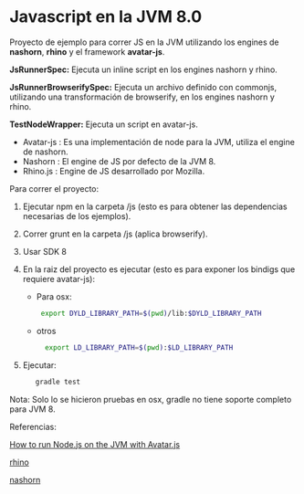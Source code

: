 # Javascript en la JVM 8.0

Proyecto de ejemplo para correr JS en la JVM utilizando los engines de **nashorn**, **rhino** y el framework **avatar-js**.


 **JsRunnerSpec:** Ejecuta un inline script en los engines nashorn y rhino.

 **JsRunnerBrowserifySpec:** Ejecuta un archivo definido con commonjs, utilizando una transformación de browserify,
 en los engines nashorn y rhino.

  **TestNodeWrapper:** Ejecuta un script en avatar-js.



* Avatar-js  : Es una implementación de node para la JVM, utiliza el engine de nashorn.
* Nashorn    : El engine de JS por defecto de la JVM 8.
* Rhino.js   : Engine de JS desarrollado por Mozilla.

Para correr el proyecto:

1. Ejecutar npm en la carpeta /js (esto es para obtener las dependencias necesarias de los ejemplos).
4. Correr grunt en la carpeta /js (aplica browserify).
2. Usar SDK 8
3. En la raiz del proyecto es ejecutar (esto es para exponer los bindigs que requiere avatar-js):
    * Para osx:
       ```bash
        export DYLD_LIBRARY_PATH=$(pwd)/lib:$DYLD_LIBRARY_PATH
       ```

    * otros
      ```bash
        export LD_LIBRARY_PATH=$(pwd):$LD_LIBRARY_PATH
      ```

4. Ejecutar: 
     
    ```bash
       gradle test
    ```


Nota: Solo lo se hicieron pruebas en osx, gradle no tiene soporte completo para JVM 8.

Referencias:

[How to run Node.js on the JVM with Avatar.js](http://strongloop.com/strongblog/how-to-run-node-js-on-the-jvm-with-avatar-js-and-loopback/)

[rhino](https://github.com/mozilla/rhino)

[nashorn](http://openjdk.java.net/projects/nashorn/)


